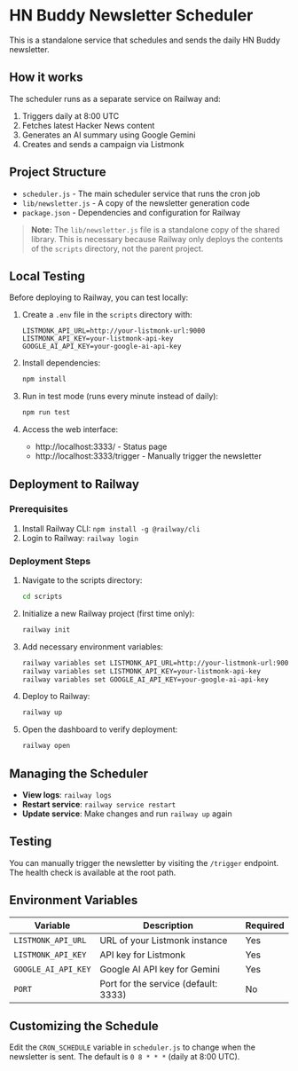 # HN Buddy Newsletter Scheduler

This is a standalone service that schedules and sends the daily HN Buddy newsletter.

## How it works

The scheduler runs as a separate service on Railway and:

1. Triggers daily at 8:00 UTC
2. Fetches latest Hacker News content
3. Generates an AI summary using Google Gemini
4. Creates and sends a campaign via Listmonk

## Project Structure

- `scheduler.js` - The main scheduler service that runs the cron job
- `lib/newsletter.js` - A copy of the newsletter generation code 
- `package.json` - Dependencies and configuration for Railway

> **Note:** The `lib/newsletter.js` file is a standalone copy of the shared library. This is necessary because Railway only deploys the contents of the `scripts` directory, not the parent project.

## Local Testing

Before deploying to Railway, you can test locally:

1. Create a `.env` file in the `scripts` directory with:
   ```
   LISTMONK_API_URL=http://your-listmonk-url:9000
   LISTMONK_API_KEY=your-listmonk-api-key
   GOOGLE_AI_API_KEY=your-google-ai-api-key
   ```

2. Install dependencies:
   ```bash
   npm install
   ```

3. Run in test mode (runs every minute instead of daily):
   ```bash
   npm run test
   ```

4. Access the web interface:
   - http://localhost:3333/ - Status page
   - http://localhost:3333/trigger - Manually trigger the newsletter

## Deployment to Railway

### Prerequisites

1. Install Railway CLI: `npm install -g @railway/cli`
2. Login to Railway: `railway login`

### Deployment Steps

1. Navigate to the scripts directory:
   ```bash
   cd scripts
   ```

2. Initialize a new Railway project (first time only):
   ```bash
   railway init
   ```

3. Add necessary environment variables:
   ```bash
   railway variables set LISTMONK_API_URL=http://your-listmonk-url:9000
   railway variables set LISTMONK_API_KEY=your-listmonk-api-key
   railway variables set GOOGLE_AI_API_KEY=your-google-ai-api-key
   ```

4. Deploy to Railway:
   ```bash
   railway up
   ```

5. Open the dashboard to verify deployment:
   ```bash
   railway open
   ```

## Managing the Scheduler

- **View logs**: `railway logs`
- **Restart service**: `railway service restart`
- **Update service**: Make changes and run `railway up` again

## Testing

You can manually trigger the newsletter by visiting the `/trigger` endpoint. The health check is available at the root path.

## Environment Variables

| Variable | Description | Required |
|----------|-------------|----------|
| `LISTMONK_API_URL` | URL of your Listmonk instance | Yes |
| `LISTMONK_API_KEY` | API key for Listmonk | Yes |
| `GOOGLE_AI_API_KEY` | Google AI API key for Gemini | Yes |
| `PORT` | Port for the service (default: 3333) | No |

## Customizing the Schedule

Edit the `CRON_SCHEDULE` variable in `scheduler.js` to change when the newsletter is sent. The default is `0 8 * * *` (daily at 8:00 UTC). 